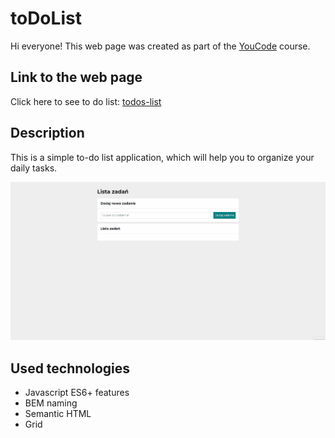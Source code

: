 # toDoList

Hi everyone!
This web page was created as part of the [YouCode](https://youcode.pl/frontend-developer-od-podstaw/) course.

## Link to the web page

Click here to see to do list: [todos-list](https://piotrekbrzegowy.github.io/todos-list/)

## Description

This is a simple to-do list application, which will help you to organize your daily tasks.

![toDoList](/img/Animation.gif)


## Used technologies

- Javascript ES6+ features
- BEM naming
- Semantic HTML
- Grid
